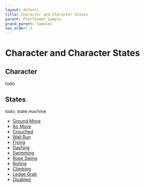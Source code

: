 ```yaml
---
layout: default
title: Character and Character States
parent: Platformer Sample
grand_parent: Samples
nav_order: 3
---
```


# Character and Character States

## Character

todo


## States

todo; state machine

- [Ground Move](CharacterStates/ground-move)
- [Air Move](CharacterStates/air-move)
- [Crouched](CharacterStates/crouched)
- [Wall Run](CharacterStates/wall-run)
- [Flying](CharacterStates/flying)
- [Dashing](CharacterStates/dashing)
- [Swimming](CharacterStates/swimming)
- [Rope Swing](CharacterStates/rope-swing)
- [Rolling](CharacterStates/rolling)
- [Climbing](CharacterStates/climbing)
- [Ledge Grab](CharacterStates/ledge-grab)
- [Disabled](CharacterStates/disabled)